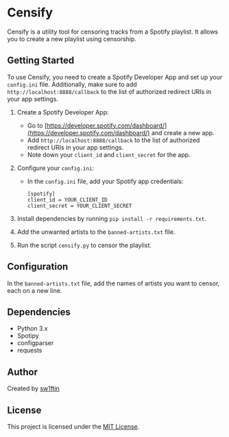 # Censify

Censify is a utility tool for censoring tracks from a Spotify playlist. It allows you to create a new playlist using censorship.

## Getting Started

To use Censify, you need to create a Spotify Developer App and set up your `config.ini` file. Additionally, make sure to add `http://localhost:8888/callback` to the list of authorized redirect URIs in your app settings.

1. Create a Spotify Developer App:
   - Go to [https://developer.spotify.com/dashboard/](https://developer.spotify.com/dashboard/) and create a new app.
   - Add `http://localhost:8888/callback` to the list of authorized redirect URIs in your app settings.
   - Note down your `client_id` and `client_secret` for the app.

2. Configure your `config.ini`:
   - In the `config.ini` file, add your Spotify app credentials:
     ```
     [spotify]
     client_id = YOUR_CLIENT_ID
     client_secret = YOUR_CLIENT_SECRET
     ```

3. Install dependencies by running `pip install -r requirements.txt`.
4. Add the unwanted artists to the `banned-artists.txt` file.
5. Run the script `censify.py` to censor the playlist.

## Configuration

In the `banned-artists.txt` file, add the names of artists you want to censor, each on a new line.

## Dependencies

- Python 3.x
- Spotipy
- configparser
- requests

## Author

Created by [sw1ftin](https://github.com/sw1ftin)

## License

This project is licensed under the [MIT License](LICENSE).
